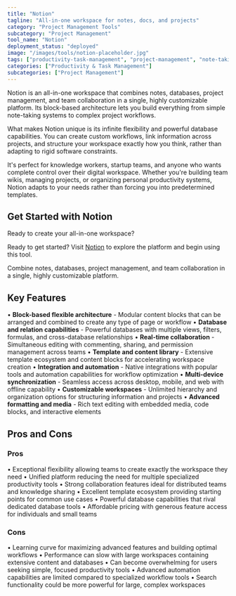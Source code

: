 ```yaml
---
title: "Notion"
tagline: "All-in-one workspace for notes, docs, and projects"
category: "Project Management Tools"
subcategory: "Project Management"
tool_name: "Notion"
deployment_status: "deployed"
image: "/images/tools/notion-placeholder.jpg"
tags: ["productivity-task-management", "project-management", "note-taking", "database-management", "team-collaboration"]
categories: ["Productivity & Task Management"]
subcategories: ["Project Management"]
---
```

Notion is an all-in-one workspace that combines notes, databases, project management, and team collaboration in a single, highly customizable platform. Its block-based architecture lets you build everything from simple note-taking systems to complex project workflows.

What makes Notion unique is its infinite flexibility and powerful database capabilities. You can create custom workflows, link information across projects, and structure your workspace exactly how you think, rather than adapting to rigid software constraints.

It's perfect for knowledge workers, startup teams, and anyone who wants complete control over their digital workspace. Whether you're building team wikis, managing projects, or organizing personal productivity systems, Notion adapts to your needs rather than forcing you into predetermined templates.

## Get Started with Notion

Ready to create your all-in-one workspace? 

Ready to get started? Visit [Notion](https://www.notion.so) to explore the platform and begin using this tool.

Combine notes, databases, project management, and team collaboration in a single, highly customizable platform.

## Key Features

• **Block-based flexible architecture** - Modular content blocks that can be arranged and combined to create any type of page or workflow
• **Database and relation capabilities** - Powerful databases with multiple views, filters, formulas, and cross-database relationships
• **Real-time collaboration** - Simultaneous editing with commenting, sharing, and permission management across teams
• **Template and content library** - Extensive template ecosystem and content blocks for accelerating workspace creation
• **Integration and automation** - Native integrations with popular tools and automation capabilities for workflow optimization
• **Multi-device synchronization** - Seamless access across desktop, mobile, and web with offline capability
• **Customizable workspaces** - Unlimited hierarchy and organization options for structuring information and projects
• **Advanced formatting and media** - Rich text editing with embedded media, code blocks, and interactive elements

## Pros and Cons

### Pros
• Exceptional flexibility allowing teams to create exactly the workspace they need
• Unified platform reducing the need for multiple specialized productivity tools
• Strong collaboration features ideal for distributed teams and knowledge sharing
• Excellent template ecosystem providing starting points for common use cases
• Powerful database capabilities that rival dedicated database tools
• Affordable pricing with generous feature access for individuals and small teams

### Cons
• Learning curve for maximizing advanced features and building optimal workflows
• Performance can slow with large workspaces containing extensive content and databases
• Can become overwhelming for users seeking simple, focused productivity tools
• Advanced automation capabilities are limited compared to specialized workflow tools
• Search functionality could be more powerful for large, complex workspaces
